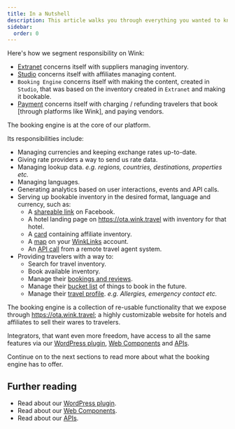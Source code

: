 ```yaml
---
title: In a Nutshell
description: This article walks you through everything you wanted to know about the booking engine.
sidebar:
  order: 0
---
```


Here's how we segment responsibility on Wink: 

- [Extranet](/extranet/what-is-extranet) concerns itself with suppliers managing inventory.
- [Studio](/studio/what-is-studio) concerns itself with affiliates managing content.
- `Booking Engine` concerns itself with making the content, created in `Studio`, that was based on the inventory created in `Extranet` and making it bookable.
- [Payment](/payment/what-is-trip-pay) concerns itself with charging / refunding travelers that book [through platforms like Wink], and paying vendors.

The booking engine is at the core of our platform.

Its responsibilities include:

- Managing currencies and keeping exchange rates up-to-date.
- Giving rate providers a way to send us rate data.
- Managing lookup data. *e.g. regions, countries, destinations, properties etc.*
- Managing languages.
- Generating analytics based on user interactions, events and API calls.
- Serving up bookable inventory in the desired format, language and currency, such as:
    - A [shareable link](/studio/shareable-links) on Facebook.
    - A hotel landing page on https://ota.wink.travel with inventory for that hotel.
    - A [card](/studio/cards) containing affiliate inventory.
    - A [map](/studio/maps) on your [WinkLinks](/link-manager/wink-links) account.
    - An [API call](/developers/apis) from a remote travel agent system.
- Providing travelers with a way to: 
    - Search for travel inventory.
    - Book available inventory.
    - Manage their [bookings and reviews](/booking-engine/bookings).
    - Manage their [bucket list](/booking-engine/bucket-list) of things to book in the future.
    - Manage their [travel profile](/booking-engine/travel-preferences). *e.g. Allergies, emergency contact etc.*

The booking engine is a collection of re-usable functionality that we expose through https://ota.wink.travel; a highly customizable website for hotels and affiliates to sell their wares to travelers.

Integrators, that want even more freedom, have access to all the same features via our [WordPress plugin](/developers/wordpress/), [Web Components](/developer/web-components) and [APIs](/developers/apis).

Continue on to the next sections to read more about what the booking engine has to offer.

## Further reading

- Read about our [WordPress plugin](/developers/wordpress/).
- Read about our [Web Components](/developer/web-components).
- Read about our [APIs](/developers/apis).
